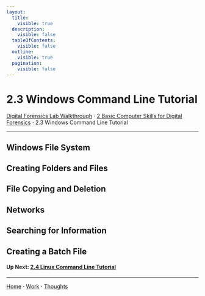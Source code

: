 ```yaml
---
layout:
  title:
    visible: true
  description:
    visible: false
  tableOfContents:
    visible: false
  outline:
    visible: true
  pagination:
    visible: false
---
```


# 2.3 Windows Command Line Tutorial

[Digital Forensics Lab Walkthrough](../) ⋅ [2 Basic Computer Skills for Digital Forensics](./) ⋅ 2.3 Windows Command Line Tutorial

***

## Windows File System

## Creating Folders and Files

## File Copying and Deletion

## Networks

## Searching for Information

## Creating a Batch File

#### Up Next: [2.4 Linux Command Line Tutorial](2.4-linux-command-line-tutorial.md)

***

[Home](https://app.gitbook.com/o/0kO27okC5uVB9ALX3rho/s/036xtfEIzcEdGegONXWM/) ⋅ [Work](https://app.gitbook.com/o/0kO27okC5uVB9ALX3rho/s/WaFS755Q4sf02CxLcghQ/) ⋅ [Thoughts](https://app.gitbook.com/o/0kO27okC5uVB9ALX3rho/s/s4QQPMntQ25hmJToKSOu/)
